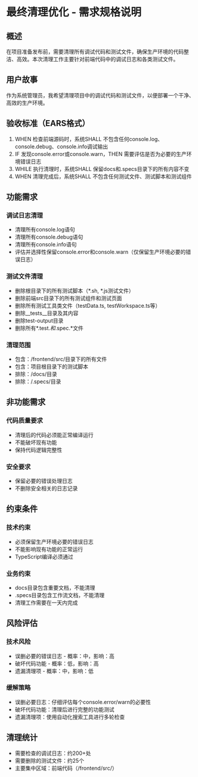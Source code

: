 # 最终清理优化 - 需求规格说明

## 概述
在项目准备发布前，需要清理所有调试代码和测试文件，确保生产环境的代码整洁、高效。本次清理工作主要针对前端代码中的调试日志和各类测试文件。

## 用户故事
作为系统管理员，我希望清理项目中的调试代码和测试文件，以便部署一个干净、高效的生产环境。

## 验收标准（EARS格式）
1. WHEN 检查前端源码时，系统SHALL 不包含任何console.log、console.debug、console.info调试输出
2. IF 发现console.error或console.warn，THEN 需要评估是否为必要的生产环境错误日志
3. WHILE 执行清理时，系统SHALL 保留docs和.specs目录下的所有内容不变
4. WHEN 清理完成后，系统SHALL 不包含任何测试文件、测试脚本和测试组件

## 功能需求
### 调试日志清理
- 清理所有console.log语句
- 清理所有console.debug语句  
- 清理所有console.info语句
- 评估并选择性保留console.error和console.warn（仅保留生产环境必要的错误日志）

### 测试文件清理
- 删除根目录下的所有测试脚本（*.sh, *.js测试文件）
- 删除前端src目录下的所有测试组件和测试页面
- 删除所有测试工具类文件（testData.ts, testWorkspace.ts等）
- 删除__tests__目录及其内容
- 删除test-output目录
- 删除所有*.test.*和*.spec.*文件

### 清理范围
- 包含：/frontend/src/目录下的所有文件
- 包含：项目根目录下的测试脚本
- 排除：/docs/目录
- 排除：/.specs/目录

## 非功能需求
### 代码质量要求
- 清理后的代码必须能正常编译运行
- 不能破坏现有功能
- 保持代码逻辑完整性

### 安全要求
- 保留必要的错误处理日志
- 不删除安全相关的日志记录

## 约束条件
### 技术约束
- 必须保留生产环境必要的错误日志
- 不能影响现有功能的正常运行
- TypeScript编译必须通过

### 业务约束  
- docs目录包含重要文档，不能清理
- .specs目录包含工作流文档，不能清理
- 清理工作需要在一天内完成

## 风险评估
### 技术风险
- 误删必要的错误日志 - 概率：中，影响：高
- 破坏代码功能 - 概率：低，影响：高
- 遗漏清理项 - 概率：中，影响：低

### 缓解策略
- 误删必要日志：仔细评估每个console.error/warn的必要性
- 破坏代码功能：清理后进行完整的功能测试
- 遗漏清理项：使用自动化搜索工具进行多轮检查

## 清理统计
- 需要检查的调试日志：约200+处
- 需要删除的测试文件：约25个
- 主要集中区域：前端代码（/frontend/src/）